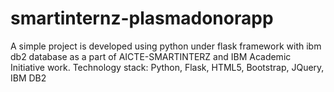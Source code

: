 # smartinternz-plasmadonorapp
A simple project is developed using python under flask framework with ibm db2 database as a part of AICTE-SMARTINTERZ and IBM Academic Initiative work.
Technology stack: Python, Flask, HTML5, Bootstrap, JQuery, IBM DB2
